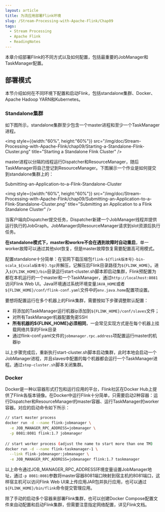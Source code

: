 ```yaml
---
layout: article
title: 为流应用部署Flink环境
slug: /Stream-Processing-with-Apache-Flink/Chap09
tags:
  - Stream Processing
  - Apache Flink
  - ReadingNotes
---
```


本章介绍部署Flink的不同方式以及如何配置，包括最重要的JobManager和TaskManager配置。

## 部署模式

本节介绍如何在不同环境下配置和启动Flink，包括standalone集群、Docker、Apache Hadoop YARN和Kubernetes。

### Standalone集群

如下图所示，standalone集群至少包含一个master进程和至少一个TaskManager进程。

<img style={{width:"60%", height:"60%"}} src="/img/doc/Stream-Processing-with-Apache-Flink/chap09/Starting-a-Standalone-Flink-Cluster.png" title="Starting a Standalone Flink Cluster" />

master进程以分隔的线程运行Dispatcher和ResourceManager，随后TaskManager将自己登记到ResourceManager。下图展示一个作业是如何提交到standalone集群上的：

Submitting-an-Application-to-a-Flink-Standalone-Cluster

<img style={{width:"60%", height:"60%"}} src="/img/doc/Stream-Processing-with-Apache-Flink/chap09/Submitting-an-Application-to-a-Flink-Standalone-Cluster.png" title="Submitting an Application to a Flink Standalone Cluster" />

当客户端向Dispatcher提交任务，Dispatcher新建一个JobManager线程并提供运行执行的JobGraph。JobManager向ResourceManager请求到slot资源后执行任务。

**在standalone模式下，master和workre不会在遇到故障时自动重启**，单一worker故障可以通过其他slot恢复，但是master故障恢复需要配置高可用模式。

配置standalone十分简单：在官网下载压缩包`flink-${flink版本号}-bin-scala_${scala版本号}.tgz`并解压，记解压后Flink目录路径为`${FLINK_HOME}`。进入`${FLINK_HOME}/bin`目录运行start-cluster.sh脚本即启动集群，Flink预配置为都在本机运行的一个master和一个TaskManager，通过`http://localhost:8081`访问Flink Web UI。Java环境通过系统环境变量`JAVA_HOME`或者`${FLINK_HOME}/conf/flink-conf.yaml`文件中的`env.java.home`配置项设置。

要想将配置运行在多个机器上的Flink集群，需要按如下步骤调整默认配置：

- 将添加的TaskManager运行机器ip添加到`${FLINK_HOME}/conf/slaves`文件；
- 对所有TaskManager机器配置免密SSH
- **所有机器的${FLINK_HOME}必须相同**，一会常见实现方式是在每个机器上挂载网络共享的Flink目录
- 通过flink-conf.yaml文件的`jobmanager.rpc.address`项配置运行master的机器ip

以上步骤完成后，重新执行start-cluster.sh脚本启动集群，此时本地会启动一个JobManager进程，并且slaves中配置的每个机器都会运行一个TaskManager进程。通过`stop-cluster.sh`脚本关闭集群。

### Docker

Docker是一种以容器形式打包和运行应用的平台，Flink社区在Docker Hub上提供了Flink各版本镜像。在Docker中运行Flink十分简单，只需要启动2种容器：运行Dispatcher和ResourceManager的master容器、运行TaskManager的worker容器。对应的启动命令如下所示：

```bash
// start master process
docker run -d --name flink-jobmanager \
  -e JOB_MANAGER_RPC_ADDRESS=jobmanager \
  -p 8081:8081 flink:1.7 jobmanager

// start worker process (adjust the name to start more than one TM)
docker run -d --name flink-taskmanager-1 \
  --link flink-jobmanager:jobmanager \
  -e JOB_MANAGER_RPC_ADDRESS=jobmanager flink:1.7 taskmanager
```

以上命令通过JOB_MANAGER_RPC_ADDRESS环境变量设置JobManager地址，通过`-p 8081:8081`参数将master容器8081端口映射到宿主机的8081端口，这样宿主机可以访问Flink Web UI来上传应用JAR包并执行应用，也可以通过`${FLINK_HOME}/bin/flink`命令提交管理应用。

除了手动的启动多个容器来部署Flink集群，也可以创建Docker Compose配置文件来自动配置和启动Flink集群，但需要注意指定网络配置，详见Flink文档。
